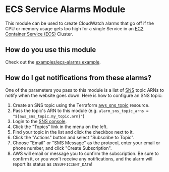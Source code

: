 # ECS Service Alarms Module

This module can be used to create CloudWatch alarms that go off if the CPU or memory usage gets too high for a single
Service in an [EC2 Container Service (ECS)](https://aws.amazon.com/ecs/) Cluster.

## How do you use this module

Check out the [examples/ecs-alarms example](/examples/ecs-alarms).

## How do I get notifications from these alarms?

One of the parameters you pass to this module is a list of [SNS](https://aws.amazon.com/sns/) topic ARNs to notify when
the website goes down. Here is how to configure an SNS topic:

1. Create an SNS topic using the Terraform [aws_sns_topic](https://www.terraform.io/docs/providers/aws/r/sns_topic.html) resource.
2. Pass the topic's ARN to this module (e.g. `alarm_sns_topic_arns = "${aws_sns_topic.my_topic.arn}"`)
3. Login to the [SNS console](https://console.aws.amazon.com/sns/v2/home).
4. Click the "Topics" link in the menu on the left.
5. Find your topic in the list and click the checkbox next to it.
6. Click the "Actions" button and select "Subscribe to Topic".
7. Choose "Email" or "SMS Message" as the protocol, enter your email or phone number, and click "Create Subscription".
8. AWS will email or message you to confirm the subscription. Be sure to confirm it, or you won't receive any
   notifications, and the alarm will report its status as `INSUFFICIENT_DATA`!


